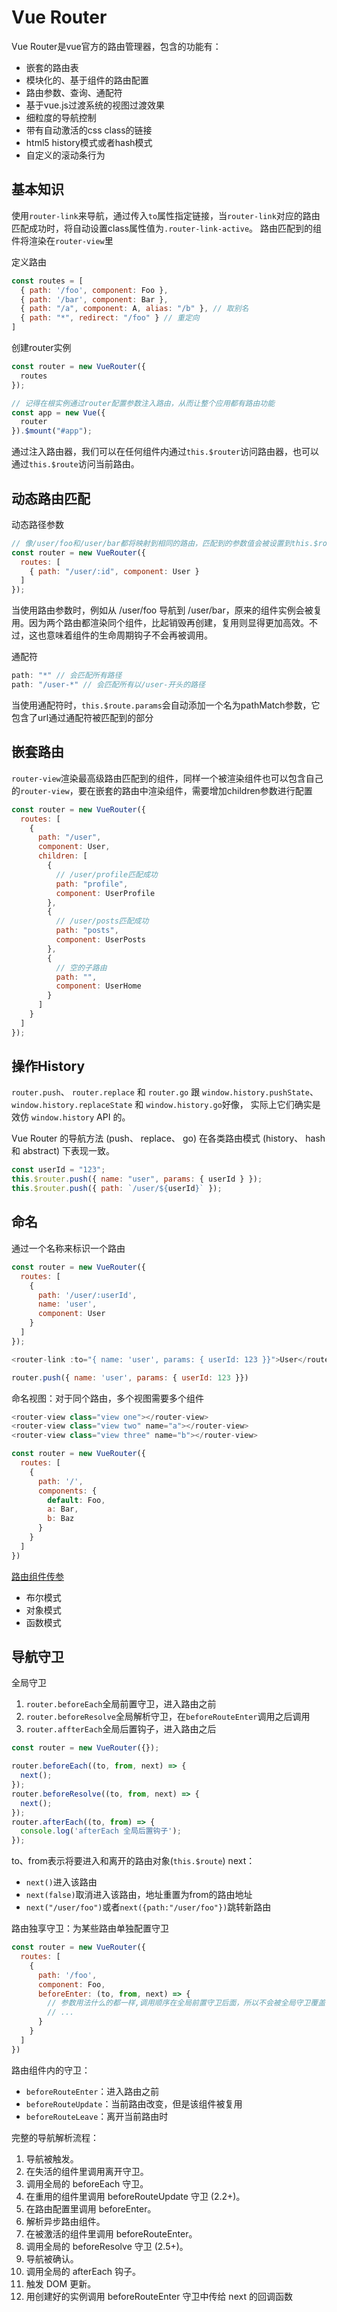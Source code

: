 # Vue Router
Vue Router是vue官方的路由管理器，包含的功能有：
- 嵌套的路由表
- 模块化的、基于组件的路由配置
- 路由参数、查询、通配符
- 基于vue.js过渡系统的视图过渡效果
- 细粒度的导航控制
- 带有自动激活的css class的链接
- html5 history模式或者hash模式
- 自定义的滚动条行为
## 基本知识
使用`router-link`来导航，通过传入`to`属性指定链接，当`router-link`对应的路由匹配成功时，将自动设置class属性值为`.router-link-active`。
路由匹配到的组件将渲染在`router-view`里

定义路由
```js
const routes = [
  { path: '/foo', component: Foo },
  { path: '/bar', component: Bar },
  { path: "/a", component: A, alias: "/b" }, // 取别名
  { path: "*", redirect: "/foo" } // 重定向
]
```
创建router实例
```js
const router = new VueRouter({
  routes
});

// 记得在根实例通过router配置参数注入路由，从而让整个应用都有路由功能
const app = new Vue({
  router
}).$mount("#app");
```
通过注入路由器，我们可以在任何组件内通过`this.$router`访问路由器，也可以通过`this.$route`访问当前路由。

## 动态路由匹配
动态路径参数
```js
// 像/user/foo和/user/bar都将映射到相同的路由，匹配到的参数值会被设置到this.$route.params，例如this.params.id即可获取用户id
const router = new VueRouter({
  routes: [
    { path: "/user/:id", component: User }
  ]
});
```
当使用路由参数时，例如从 /user/foo 导航到 /user/bar，原来的组件实例会被复用。因为两个路由都渲染同个组件，比起销毁再创建，复用则显得更加高效。不过，这也意味着组件的生命周期钩子不会再被调用。

通配符
```js
path: "*" // 会匹配所有路径
path: "/user-*" // 会匹配所有以/user-开头的路径
```
当使用通配符时，`this.$route.params`会自动添加一个名为pathMatch参数，它包含了url通过通配符被匹配到的部分
## 嵌套路由
`router-view`渲染最高级路由匹配到的组件，同样一个被渲染组件也可以包含自己的`router-view`，要在嵌套的路由中渲染组件，需要增加children参数进行配置
```js
const router = new VueRouter({
  routes: [
    {
      path: "/user",
      component: User,
      children: [
        {
          // /user/profile匹配成功
          path: "profile",
          component: UserProfile
        },
        {
          // /user/posts匹配成功
          path: "posts",
          component: UserPosts
        },
        {
          // 空的子路由
          path: "",
          component: UserHome
        }
      ]
    }
  ]
});
```
## 操作History
`router.push`、 `router.replace` 和 `router.go` 跟 `window.history.pushState`、 `window.history.replaceState` 和 `window.history.go`好像， 实际上它们确实是效仿 `window.history` API 的。

Vue Router 的导航方法 (push、 replace、 go) 在各类路由模式 (history、 hash 和 abstract) 下表现一致。
```js
const userId = "123";
this.$router.push({ name: "user", params: { userId } });
this.$router.push({ path: `/user/${userId}` });
```
## 命名
通过一个名称来标识一个路由
```js
const router = new VueRouter({
  routes: [
    {
      path: '/user/:userId',
      name: 'user',
      component: User
    }
  ]
});

<router-link :to="{ name: 'user', params: { userId: 123 }}">User</router-link>

router.push({ name: 'user', params: { userId: 123 }})
```
命名视图：对于同个路由，多个视图需要多个组件
```js
<router-view class="view one"></router-view>
<router-view class="view two" name="a"></router-view>
<router-view class="view three" name="b"></router-view>

const router = new VueRouter({
  routes: [
    {
      path: '/',
      components: {
        default: Foo,
        a: Bar,
        b: Baz
      }
    }
  ]
})
```
[路由组件传参](https://router.vuejs.org/zh/guide/essentials/passing-props.html#%E5%87%BD%E6%95%B0%E6%A8%A1%E5%BC%8F)
- 布尔模式
- 对象模式
- 函数模式

## 导航守卫
全局守卫
1. `router.beforeEach`全局前置守卫，进入路由之前
2. `router.beforeResolve`全局解析守卫，在`beforeRouteEnter`调用之后调用
3. `router.affterEach`全局后置钩子，进入路由之后
```js
const router = new VueRouter({});

router.beforeEach((to, from, next) => { 
  next();
});
router.beforeResolve((to, from, next) => {
  next();
});
router.afterEach((to, from) => {
  console.log('afterEach 全局后置钩子');
});
```
to、from表示将要进入和离开的路由对象(`this.$route`)
next：
- `next()`进入该路由
- `next(false)`取消进入该路由，地址重置为from的路由地址
- `next("/user/foo")`或者`next({path:"/user/foo"})`跳转新路由

路由独享守卫：为某些路由单独配置守卫
```js
const router = new VueRouter({
  routes: [
    {
      path: '/foo',
      component: Foo,
      beforeEnter: (to, from, next) => { 
        // 参数用法什么的都一样,调用顺序在全局前置守卫后面，所以不会被全局守卫覆盖
        // ...
      }
    }
  ]
})
```
路由组件内的守卫：
- `beforeRouteEnter`：进入路由之前
- `beforeRouteUpdate`：当前路由改变，但是该组件被复用
- `beforeRouteLeave`：离开当前路由时

完整的导航解析流程：
1. 导航被触发。
2. 在失活的组件里调用离开守卫。
3. 调用全局的 beforeEach 守卫。
4. 在重用的组件里调用 beforeRouteUpdate 守卫 (2.2+)。
5. 在路由配置里调用 beforeEnter。
6. 解析异步路由组件。
7. 在被激活的组件里调用 beforeRouteEnter。
8. 调用全局的 beforeResolve 守卫 (2.5+)。
9. 导航被确认。
10. 调用全局的 afterEach 钩子。
11. 触发 DOM 更新。
12. 用创建好的实例调用 beforeRouteEnter 守卫中传给 next 的回调函数

